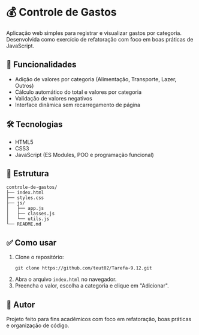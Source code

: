 # 💰 Controle de Gastos

Aplicação web simples para registrar e visualizar gastos por categoria. Desenvolvida como exercício de refatoração com foco em boas práticas de JavaScript.

## 🚀 Funcionalidades

- Adição de valores por categoria (Alimentação, Transporte, Lazer, Outros)
- Cálculo automático do total e valores por categoria
- Validação de valores negativos
- Interface dinâmica sem recarregamento de página

## 🛠️ Tecnologias

- HTML5
- CSS3
- JavaScript (ES Modules, POO e programação funcional)

## 📁 Estrutura

```
controle-de-gastos/
├── index.html
├── styles.css
├── js/
│   ├── app.js
│   ├── classes.js
│   └── utils.js
└── README.md
```

## ✅ Como usar

1. Clone o repositório:
   ```
   git clone https://github.com/teut02/Tarefa-9.12.git
   ```
2. Abra o arquivo `index.html` no navegador.
3. Preencha o valor, escolha a categoria e clique em "Adicionar".

## 👤 Autor

Projeto feito para fins acadêmicos com foco em refatoração, boas práticas e organização de código.
